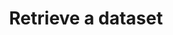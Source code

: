 ---
title: Retrieve a dataset
excerpt: >-
  Retrieve a dataset. The definition of the dataset will be returned, not its
  data. Use `GET:/download/{owner}/{id}` or
  `GET:/file_download/{owner}/{id}/{file}` to retrieve the original files
  content, or `POST:/sql/{owner}/{id}` or `POST:/sparql/{owner}/{id}` to query
  the data.
api:
  file: data-world.json
  operationId: getDataset
hidden: false
---